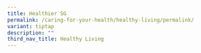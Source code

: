 ```yaml
---
title: Healthier SG
permalink: /caring-for-your-health/healthy-living/permalink/
variant: tiptap
description: ""
third_nav_title: Healthy Living
---
```

